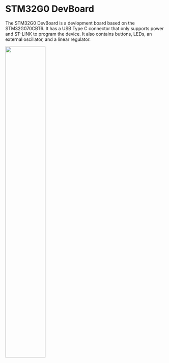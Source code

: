 # STM32G0 DevBoard
The STM32G0 DevBoard is a devlopment board based on the STM32G070CBT6. It has a USB Type C connector that only supports power and ST-LINK to program the device. It also contains buttons, LEDs, an external oscillator, and a linear regulator. 

<img src="https://user-images.githubusercontent.com/72418944/190891170-22c2e91d-67db-4ddf-b0c4-756850b9aa98.jpg" width="50%" height="50%">
